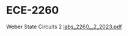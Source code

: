 # ECE-2260
Weber State Circuits 2
[labs_2260__2_2023.pdf](https://github.com/Zachmau5/ECE-2260/files/10495545/labs_2260__2_2023.pdf)
